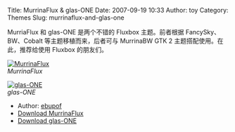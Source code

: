 Title: MurrinaFlux & glas-ONE
Date: 2007-09-19 10:33
Author: toy
Category: Themes
Slug: murrinaflux-and-glas-one

MurriaFlux 和 glas-ONE 是两个不错的 Fluxbox 主题。前者根据
FancySky、BW、Cobalt 等主题移植而来，后者可与 MurrinaBW GTK 2
主题搭配使用。在此，推荐给使用 Fluxbox 的朋友们。

[![MurrinaFlux](http://i.linuxtoy.org/i/2007/09/murrinaflux-2007_by_ebupof_s.png)](http://i.linuxtoy.org/i/2007/09/murrinaflux-2007_by_ebupof.png)  
*MurrinaFlux*

[![glas-ONE](http://i.linuxtoy.org/i/2007/09/glas-one-2007_by_ebupof_s.png)](http://i.linuxtoy.org/i/2007/09/glas-one-2007_by_ebupof.png)  
*glas-ONE*

- Author: [ebupof](http://ebupof.deviantart.com/)  
- [Download
MurrinaFlux](http://ebupof.deviantart.com/art/MurrinaFlux-2007-65155808)  
- [Download
glas-ONE](http://ebupof.deviantart.com/art/glas-ONE-2007-65064261)
